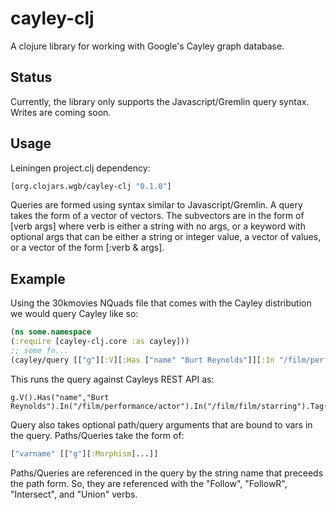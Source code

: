 # cayley-clj

A clojure library for working with Google's Cayley graph database.

## Status

Currently, the library only supports the Javascript/Gremlin query syntax. Writes are coming soon.

## Usage

Leiningen project.clj dependency:
```clojure
[org.clojars.wgb/cayley-clj "0.1.0"]
```


Queries are formed using syntax similar to Javascript/Gremlin. A query takes the form of a vector of vectors. The subvectors are in the form of [verb args] where verb is either a string with no args, or a keyword with optional args that can be either a string or integer value, a vector of values, or a vector of the form [:verb & args].

## Example

Using the 30kmovies NQuads file that comes with the Cayley distribution we would query Cayley like so:

```clojure
(ns some.namespace
(:require [cayley-clj.core :as cayley]))
;; some fn...
(cayley/query [["g"][:V][:Has ["name" "Burt Reynolds"]][:In "/film/performance/actor"][:In "/film/film/starring"][:Tag "filmID"][:Out "name"][:Tag "name"][:Back "filmID"][:Out "type"][:All]] "http://localhost:64210/api/v1/query/gremlin")
```
This runs the query against Cayleys REST API as:
```
g.V().Has("name","Burt Reynolds").In("/film/performance/actor").In("/film/film/starring").Tag("filmID").Out("name").Tag("name").Back("filmID").Out("type").All()
```

Query also takes optional path/query arguments that are bound to vars in the query.
Paths/Queries take the form of:
```clojure
["varname" [["g"][:Morphism]...]]
```

Paths/Queries are referenced in the query by the string name that preceeds the path form. So, they are referenced with the "Follow", "FollowR", "Intersect", and "Union" verbs.
